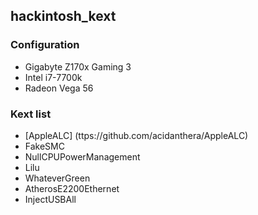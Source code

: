 ## hackintosh_kext

### Configuration
* Gigabyte Z170x Gaming 3
* Intel i7-7700k
* Radeon Vega 56


### Kext list
* [AppleALC] (ttps://github.com/acidanthera/AppleALC)
* FakeSMC
* NullCPUPowerManagement
* Lilu
* WhateverGreen
* AtherosE2200Ethernet
* InjectUSBAll
